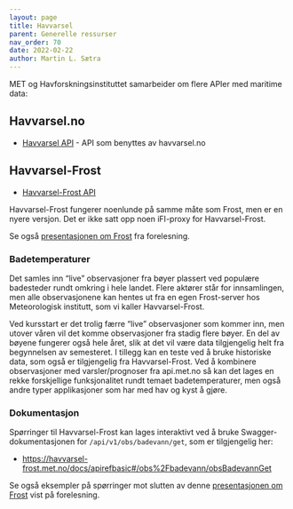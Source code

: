 ```yaml
---
layout: page
title: Havvarsel
parent: Generelle ressurser
nav_order: 70
date: 2022-02-22
author: Martin L. Sætra
---
```



MET og Havforskningsinstituttet samarbeider om flere APIer med maritime data:

## Havvarsel.no

- [Havvarsel API](https://api.havvarsel.no/) - API som benyttes av havvarsel.no



## Havvarsel-Frost

- [Havvarsel-Frost API](https://havvarsel-frost.met.no/)

Havvarsel-Frost fungerer noenlunde på samme måte som Frost, men er en nyere versjon.
Det er ikke satt opp noen iFI-proxy for Havvarsel-Frost.

Se også [presentasjonen om Frost](https://docs.google.com/presentation/d/10iIwhAMuO-aWkndcIlYwl86kzm9b0CEeequ-Tc2viNk/edit?usp=sharing) fra forelesning.

### Badetemperaturer

Det samles inn “live” observasjoner fra bøyer plassert ved populære badesteder
rundt omkring i hele landet. Flere aktører står for innsamlingen, men alle
observasjonene kan hentes ut fra en egen Frost-server hos Meteorologisk
institutt, som vi kaller Havvarsel-Frost.

Ved kursstart er det trolig færre “live” observasjoner som kommer inn, men utover
våren vil det komme observasjoner fra stadig flere bøyer. En del av
bøyene fungerer også hele året, slik at det vil være data tilgjengelig helt fra
begynnelsen av semesteret. I tillegg kan en teste ved å bruke historiske data,
som også er tilgjengelig fra Havvarsel-Frost. Ved å kombinere observasjoner med
varsler/prognoser fra api.met.no så kan det lages en rekke forskjellige
funksjonalitet rundt temaet badetemperaturer, men også andre typer applikasjoner
som har med hav og kyst å gjøre.

### Dokumentasjon

Spørringer til Havvarsel-Frost kan lages interaktivt ved å bruke Swagger-dokumentasjonen for
`/api/v1/obs/badevann/get`, som er tilgjengelig her:

- <https://havvarsel-frost.met.no/docs/apirefbasic#/obs%2Fbadevann/obsBadevannGet>

Se også eksempler på spørringer mot slutten av denne [presentasjonen om
Frost](https://docs.google.com/presentation/d/10iIwhAMuO-aWkndcIlYwl86kzm9b0CEeequ-Tc2viNk/edit?usp=sharing)
vist på forelesning.

